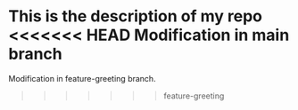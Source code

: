 This is the description of my repo
<<<<<<< HEAD
Modification in main branch
=======
Modification in feature-greeting branch.
>>>>>>> feature-greeting


